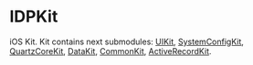 IDPKit
======
iOS Kit.
Kit contains next submodules: [UIKit](https://github.com/idapgroup/UIKit), [SystemConfigKit](https://github.com/idapgroup/SystemConfigKit), [QuartzCoreKit](https://github.com/idapgroup/QuartzCoreKit), [DataKit](https://github.com/idapgroup/DataKit), [CommonKit](https://github.com/idapgroup/CommonKit), [ActiveRecordKit](https://github.com/idapgroup/ActiveRecordKit).
